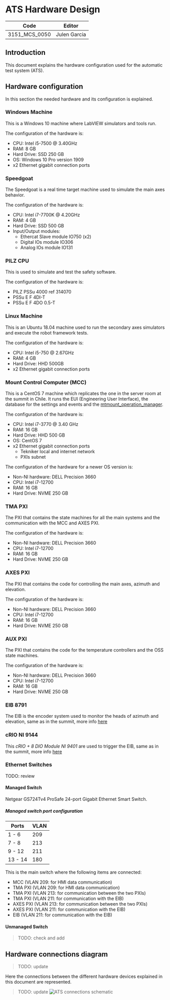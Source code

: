 # ATS Hardware Design

| Code          | Editor       |
| ------------- | ------------ |
| 3151_MCS_0050 | Julen Garcia |

## Introduction

This document explains the hardware configuration used for the automatic test system (ATS).

## Hardware configuration

In this section the needed hardware and its configuration is explained.

### Windows Machine

This is a Windows 10 machine where LabVIEW simulators and tools run.

The configuration of the hardware is:

- CPU: Intel i5-7500 @ 3.40GHz
- RAM: 8 GB
- Hard Drive: SSD 250 GB
- OS: Windows 10 Pro version 1909
- x2 Ethernet gigabit connection ports

### Speedgoat

The Speedgoat is a real time target machine used to simulate the main axes behavior.

The configuration of the hardware is:

- CPU: Intel i7-7700K @ 4.20GHz
- RAM: 4 GB
- Hard Drive: SSD 500 GB
- Input/Output modules:
  - Ethercat Slave module IO750 (x2)
  - Digital IOs module IO306
  - Analog IOs module IO131

### PILZ CPU

This is used to simulate and test the safety software.

The configuration of the hardware is:

- PILZ PSSu 4000 ref 314070
- PSSu E F 4DI-T
- PSSu E F 4DO 0.5-T

### Linux Machine

This is an Ubuntu 18.04 machine used to run the secondary axes simulators and execute the robot framework tests.

The configuration of the hardware is:

- CPU: Intel i5-750 @ 2.67GHz
- RAM: 4 GB
- Hard Drive: HHD 500GB
- x2 Ethernet gigabit connection ports

### Mount Control Computer (MCC)

This is a CentOS 7 machine which replicates the one in the server room at the summit in Chile. It runs the EUI
(Engineering User Interface), the database for the settings and events and the
[mtmount_operation_manager](https://github.com/lsst-ts/ts_tma_operation-manager_mt-mount-operation-manager).

The configuration of the hardware is:

- CPU: Intel i7-3770 @ 3.40 GHz
- RAM: 16 GB
- Hard Drive: HHD 500 GB
- OS: CentOS 7
- x2 Ethernet gigabit connection ports
  - Tekniker local and internet network
  - PXIs subnet

The configuration of the hardware for a newer OS version is:

- Non-NI hardware: DELL Precision 3660
- CPU: Intel i7-12700
- RAM: 16 GB
- Hard Drive: NVME 250 GB

### TMA PXI

The PXI that contains the state machines for all the main systems and the communication with the MCC and AXES PXI.

The configuration of the hardware is:

- Non-NI hardware: DELL Precision 3660
- CPU: Intel i7-12700
- RAM: 16 GB
- Hard Drive: NVME 250 GB

### AXES PXI

The PXI that contains the code for controlling the main axes, azimuth and elevation.

The configuration of the hardware is:

- Non-NI hardware: DELL Precision 3660
- CPU: Intel i7-12700
- RAM: 16 GB
- Hard Drive: NVME 250 GB

### AUX PXI

The PXI that contains the code for the temperature controllers and the OSS state machines.

The configuration of the hardware is:

- Non-NI hardware: DELL Precision 3660
- CPU: Intel i7-12700
- RAM: 16 GB
- Hard Drive: NVME 250 GB

### EIB 8791

The EIB is the encoder system used to monitor the heads of azimuth and elevation, same as in the summit, more info
[here](https://ts-tma.lsst.io/docs/tma_mcs-equipment-general-description/MCS_Equipment_General_Description.html#encoder-heidenhain-eib-8791)

### cRIO NI 9144

This *cRIO + 8 DIO Module NI 9401* are used to trigger the EIB, same as in the summit, more info
[here](https://ts-tma.lsst.io/docs/tma_mcs-equipment-general-description/MCS_Equipment_General_Description.html#crio-system)

### Ethernet Switches

TODO: review

#### Managed Switch

Netgear GS724Tv4 ProSafe 24-port Gigabit Ethernet Smart Switch.

##### Managed switch port configuration

| Ports   | VLAN |
|---------|------|
| 1 - 6   | 209  |
| 7 - 8   | 213  |
| 9 - 12  | 211  |
| 13 - 14 | 180  |

This is the main switch where the following items are connected:

- MCC (VLAN 209: for HMI data communication)
- TMA PXI (VLAN 209: for HMI data communication)
- TMA PXI (VLAN 213: for communication between the two PXIs)
- TMA PXI (VLAN 211: for communication with the EIB)
- AXES PXI (VLAN 213: for communication between the two PXIs)
- AXES PXI (VLAN 211: for communication with the EIB)
- EIB (VLAN 211: for communication with the EIB)

#### Unmanaged Switch

> TODO: check and add

## Hardware connections diagram

> TODO: update

Here the connections between the different hardware devices explained in this document are represented.

> TODO: update ![ATS connections schematic](./media/ATS_ConnectionsSchematic.png)
